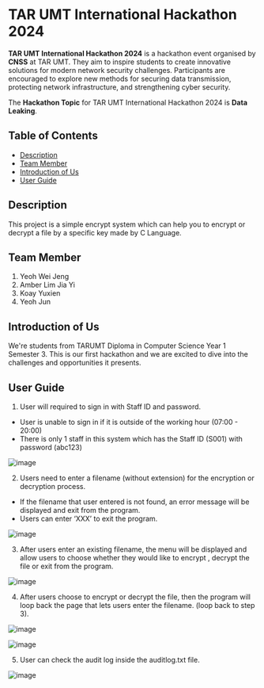 # TAR UMT International Hackathon 2024
**TAR UMT International Hackathon 2024** is a hackathon event organised by **CNSS** at TAR UMT. They aim to inspire students to create innovative solutions for modern network security challenges. Participants are encouraged to explore new methods for securing data transmission, protecting network infrastructure, and strengthening cyber security.

The **Hackathon Topic** for TAR UMT International Hackathon 2024 is **Data Leaking**.

## Table of Contents
* [Description](#description)
* [Team Member](#team-member)
* [Introduction of Us](#introduction-of-us)
* [User Guide](#user-guide)

## Description
This project is a simple encrypt system which can help you to encrypt or decrypt a file by a specific key made by C Language.

## Team Member
1. Yeoh Wei Jeng
2. Amber Lim Jia Yi
3. Koay Yuxien
4. Yeoh Jun

## Introduction of Us
We're students from TARUMT Diploma in Computer Science Year 1 Semester 3. This is our first hackathon and we are excited to dive into the challenges and opportunities it presents. 

## User Guide
1. User will required to sign in with Staff ID and password.
* User is unable to sign in if it is outside of the working hour (07:00 - 20:00)
* There is only 1 staff in this system which has the Staff ID (S001) with password (abc123)

![image](https://github.com/YeohWeiJeng/data_leaking_hackathon_tarumt/assets/94060398/8482dad0-76ca-4d3a-a57d-3b3db012c8dc)

2. Users need to enter a filename (without extension) for the encryption or decryption process.
* If the filename that user entered is not found, an error message will be displayed and exit from the program.
* Users can enter ‘XXX’ to exit the program.

![image](https://github.com/YeohWeiJeng/data_leaking_hackathon_tarumt/assets/94060398/84893556-9dbc-4be0-a565-ce415e93403d)

3. After users enter an existing filename, the menu will be displayed and allow users to choose whether they would like to encrypt , decrypt the file or exit from the program.

![image](https://github.com/YeohWeiJeng/data_leaking_hackathon_tarumt/assets/94060398/fc4793ac-bf27-4970-801c-318172942aa3)

4. After users choose to encrypt or decrypt the file, then the program will loop back the page that lets users enter the filename. (loop back to step 3).

![image](https://github.com/YeohWeiJeng/data_leaking_hackathon_tarumt/assets/94060398/000ae7be-015a-4dc5-b1a4-6d883b84b6a9)

![image](https://github.com/YeohWeiJeng/data_leaking_hackathon_tarumt/assets/94060398/75a8873d-f256-4798-94db-07f74e80fc7d)

5. User can check the audit log inside the auditlog.txt file.

![image](https://github.com/YeohWeiJeng/data_leaking_hackathon_tarumt/assets/94060398/a2ca550e-1430-4718-bae3-fb9d6bf8571d)

